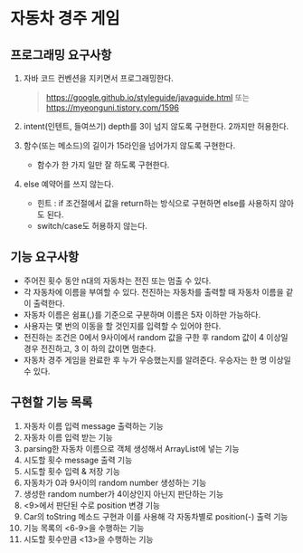 # 자동차 경주 게임

## 프로그래밍 요구사항
1. 자바 코드 컨벤션을 지키면서 프로그래밍한다.
    > https://google.github.io/styleguide/javaguide.html
    또는 https://myeonguni.tistory.com/1596
2. intent(인텐트, 들여쓰기) depth를 3이 넘지 않도록 구현한다. 
    2까지만 허용한다.
    
3. 함수(또는 메소드)의 길이가 15라인을 넘어가지 않도록 구현한다.
    * 함수가 한 가지 일만 잘 하도록 구현한다.
    
4. else 예약어를 쓰지 않는다.
    * 힌트 : if 조건절에서 값을 return하는 방식으로 구현하면 else를 사용하지 않아도 된다.
    * switch/case도 허용하지 않는다.
    
    
    
## 기능 요구사항
* 주어진 횟수 동안 n대의 자동차는 전진 또는 멈출 수 있다.
* 각 자동차에 이름을 부여할 수 있다.
 전진하는 자동차를 출력할 때 자동차 이름을 같이 출력한다.
* 자동차 이름은 쉼표(,)를 기준으로 구분하며 이름은 5자 이하만 가능하다.
* 사용자는 몇 번의 이동을 할 것인지를 입력할 수 있어야 한다.
* 전진하는 조건은 0에서 9사이에서 random 값을 구한 후 random 값이 4 이상일 경우 전진하고, 3 이
  하의 값이면 멈춘다. 
* 자동차 경주 게임을 완료한 후 누가 우승했는지를 알려준다. 우승자는 한 명 이상일 수 있다.



## 구현할 기능 목록
1. 자동차 이름 입력 message 출력하는 기능
2. 자동차 이름 입력 받는 기능
3. parsing한 자동차 이름으로 객체 생성해서 ArrayList에 넣는 기능
4. 시도할 횟수 message 출력 기능
5. 시도할 횟수 입력 & 저장 기능
6. 자동차가 0과 9사이의 random number 생성하는 기능
7. 생성한 random number가 4이상인지 아닌지 판단하는 기능
8. <9>에서 판단된 수로 position 변경 기능
9. Car의 toString 메소드 구현과 이를 사용해 각 자동차별로 position(-) 출력 기능 
10. 기능 목록의 <6-9>을 수행하는 기능
11. 시도할 횟수만큼 <13>을 수행하는 기능
